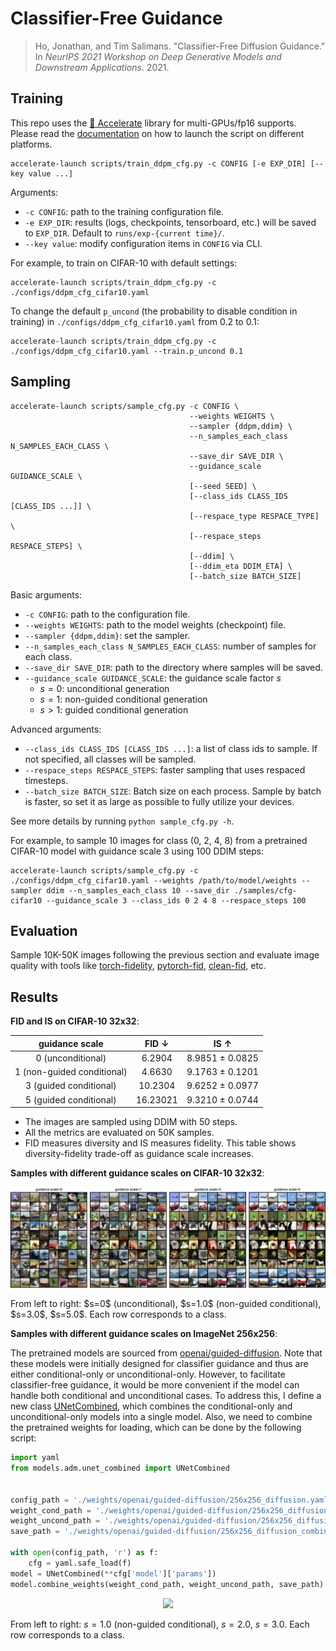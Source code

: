 # Classifier-Free Guidance

> Ho, Jonathan, and Tim Salimans. "Classifier-Free Diffusion Guidance." In *NeurIPS 2021 Workshop on Deep Generative Models and Downstream Applications*. 2021.



## Training

This repo uses the [🤗 Accelerate](https://huggingface.co/docs/accelerate/index) library for multi-GPUs/fp16 supports. Please read the [documentation](https://huggingface.co/docs/accelerate/basic_tutorials/launch#using-accelerate-launch) on how to launch the script on different platforms.

```shell
accelerate-launch scripts/train_ddpm_cfg.py -c CONFIG [-e EXP_DIR] [--key value ...]
```

Arguments:

- `-c CONFIG`: path to the training configuration file.
- `-e EXP_DIR`: results (logs, checkpoints, tensorboard, etc.) will be saved to `EXP_DIR`. Default to `runs/exp-{current time}/`.
- `--key value`: modify configuration items in `CONFIG` via CLI.

For example, to train on CIFAR-10 with default settings:

```shell
accelerate-launch scripts/train_ddpm_cfg.py -c ./configs/ddpm_cfg_cifar10.yaml
```

To change the default `p_uncond` (the probability to disable condition in training) in `./configs/ddpm_cfg_cifar10.yaml` from 0.2 to 0.1:

```shell
accelerate-launch scripts/train_ddpm_cfg.py -c ./configs/ddpm_cfg_cifar10.yaml --train.p_uncond 0.1
```



## Sampling

```shell
accelerate-launch scripts/sample_cfg.py -c CONFIG \
                                        --weights WEIGHTS \
                                        --sampler {ddpm,ddim} \
                                        --n_samples_each_class N_SAMPLES_EACH_CLASS \
                                        --save_dir SAVE_DIR \
                                        --guidance_scale GUIDANCE_SCALE \
                                        [--seed SEED] \
                                        [--class_ids CLASS_IDS [CLASS_IDS ...]] \
                                        [--respace_type RESPACE_TYPE] \
                                        [--respace_steps RESPACE_STEPS] \
                                        [--ddim] \
                                        [--ddim_eta DDIM_ETA] \
                                        [--batch_size BATCH_SIZE]
```

Basic arguments:

- `-c CONFIG`: path to the configuration file.
- `--weights WEIGHTS`: path to the model weights (checkpoint) file.
- `--sampler {ddpm,ddim}`: set the sampler.
- `--n_samples_each_class N_SAMPLES_EACH_CLASS`: number of samples for each class.
- `--save_dir SAVE_DIR`: path to the directory where samples will be saved.
- `--guidance_scale GUIDANCE_SCALE`: the guidance scale factor $s$
  - $s=0$: unconditional generation
  - $s=1$: non-guided conditional generation
  - $s>1$: guided conditional generation

Advanced arguments:

- `--class_ids CLASS_IDS [CLASS_IDS ...]`: a list of class ids to sample. If not specified, all classes will be sampled.
- `--respace_steps RESPACE_STEPS`: faster sampling that uses respaced timesteps.
- `--batch_size BATCH_SIZE`: Batch size on each process. Sample by batch is faster, so set it as large as possible to fully utilize your devices.

See more details by running `python sample_cfg.py -h`.

For example, to sample 10 images for class (0, 2, 4, 8) from a pretrained CIFAR-10 model with guidance scale 3 using 100 DDIM steps:

```shell
accelerate-launch scripts/sample_cfg.py -c ./configs/ddpm_cfg_cifar10.yaml --weights /path/to/model/weights --sampler ddim --n_samples_each_class 10 --save_dir ./samples/cfg-cifar10 --guidance_scale 3 --class_ids 0 2 4 8 --respace_steps 100
```



## Evaluation

Sample 10K-50K images following the previous section and evaluate image quality with tools like [torch-fidelity](https://github.com/toshas/torch-fidelity), [pytorch-fid](https://github.com/mseitzer/pytorch-fid), [clean-fid](https://github.com/GaParmar/clean-fid), etc.



## Results

**FID and IS on CIFAR-10 32x32**:

|       guidance scale       |  FID ↓   |      IS ↑       |
| :------------------------: | :------: | :-------------: |
|     0 (unconditional)      |  6.2904  | 8.9851 ± 0.0825 |
| 1 (non-guided conditional) |  4.6630  | 9.1763 ± 0.1201 |
|   3 (guided conditional)   | 10.2304  | 9.6252 ± 0.0977 |
|   5 (guided conditional)   | 16.23021 | 9.3210 ± 0.0744 |

- The images are sampled using DDIM with 50 steps.
- All the metrics are evaluated on 50K samples.
- FID measures diversity and IS measures fidelity. This table shows diversity-fidelity trade-off as guidance scale increases.



**Samples with different guidance scales on CIFAR-10 32x32**:

<p align="center">
  <img src="../assets/classifier-free-cifar10.png" />
</p>
From left to right: $s=0$ (unconditional), $s=1.0$ (non-guided conditional), $s=3.0$, $s=5.0$. Each row corresponds to a class.



**Samples with different guidance scales on ImageNet 256x256**:

The pretrained models are sourced from [openai/guided-diffusion](https://github.com/openai/guided-diffusion). Note that these models were initially designed for classifier guidance and thus are either conditional-only or unconditional-only. However, to facilitate classifier-free guidance, it would be more convenient if the model can handle both conditional and unconditional cases. To address this, I define a new class [UNetCombined](../models/adm/unet_combined.py), which combines the conditional-only and unconditional-only models into a single model. Also, we need to combine the pretrained weights for loading, which can be done by the following script:

```python
import yaml
from models.adm.unet_combined import UNetCombined


config_path = './weights/openai/guided-diffusion/256x256_diffusion.yaml'
weight_cond_path = './weights/openai/guided-diffusion/256x256_diffusion.pt'
weight_uncond_path = './weights/openai/guided-diffusion/256x256_diffusion_uncond.pt'
save_path = './weights/openai/guided-diffusion/256x256_diffusion_combined.pt'

with open(config_path, 'r') as f:
    cfg = yaml.safe_load(f)
model = UNetCombined(**cfg['model']['params'])
model.combine_weights(weight_cond_path, weight_uncond_path, save_path)
```



<p align="center">
  <img src="../assets/classifier-free-imagenet.png" />
</p>

From left to right: $s=1.0$ (non-guided conditional), $s=2.0$, $s=3.0$. Each row corresponds to a class.
